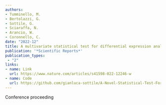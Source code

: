 ```yaml
---
authors:
- Tumminello, M.
- Bertolazzi, G.
- Sottile, G.
- Sciaraffa, N.
- Arancio, W.
- Coronnello, C.
date: "2022-12"
title: A multivariate statistical test for differential expression analysis
publication: '*Scientific Reports*'  
publication_types:
 - "2"
links:
- name: Link
  url: https://www.nature.com/articles/s41598-022-12246-w
- name: Code
  url: https://github.com/gianluca-sottile/A-Novel-Statistical-Test-For-Differential-Expression-Analysis
---
```


Conference proceeding
